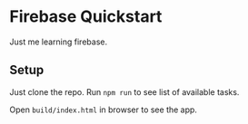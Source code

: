 # Firebase Quickstart

Just me learning firebase.

## Setup

Just clone the repo. Run `npm run` to see list of available tasks.

Open `build/index.html` in browser to see the app.
